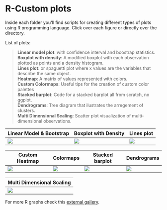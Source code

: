 # R-Custom plots
Inside each folder you'll find scripts for creating different types of plots using R programming language. Click over each figure or directly over the directory.  

List of plots:  
> **Linear model plot**: with confidence interval and boostrap statistics.  
> **Boxplot with density**: A modified boxplot with each observation plotted as points and a density histogram.  
> **Lines plot**: or spaguetti plot where x values are the variables that describe the same object.  
> **Heatmap**: A matrix of values represented with colors.  
> **Custom Colormaps**: Useful tips for the creation of custom color palettes  
> **Stacked barplot**: Code for a stacked barplot all from scratch, no ggplot.   
> **Dendrograms**: Tree diagram that ilustrates the arregement of clusters.  
> **Multi Dimensional Scaling**: Scatter plot visualization of multi-dimensional observations.

| Linear Model & Bootstrap  | Boxplot with Density | Lines plot  |
| ------------- | ------------- | ------------- |
| [![](https://farm5.staticflickr.com/4710/38949336594_ed1aa61b7c_n.jpg)](https://github.com/rcruces/R-graph/tree/master/R-Boostrap-for-a-linear-model)  | [![](https://farm5.staticflickr.com/4654/38949339654_851044d138_m.jpg)](https://github.com/rcruces/R-graph/tree/master/R-Boxplot-with-points-Density)   | [![](https://farm5.staticflickr.com/4749/38949342424_be4e1f0c7d_m.jpg)](https://github.com/rcruces/R-graph/tree/master/R-spaghetti_plot)  |


| Custom Heatmap  | Colormaps  | Stacked barplot  | Dendrograms |
| ------------- | ------------- | ------------- | ------------- |
| [![](https://farm5.staticflickr.com/4656/39716130002_eaf75d9bed_n.jpg)](https://github.com/rcruces/R-plots/tree/master/R-heatmap)  | [![](https://farm5.staticflickr.com/4749/24902677477_9623eb1cf2_q.jpg)](https://github.com/rcruces/R-plots/tree/master/R-colors)  | [![](https://farm5.staticflickr.com/4745/24993042997_d67a2ee81e_q.jpg)](https://github.com/rcruces/R-plots/tree/master/R-stacked_barplot)  | [![](https://farm5.staticflickr.com/4716/28138303359_a49c1215bc_m.jpg)](https://github.com/rcruces/R-plots/tree/master/R-dendrograms) |  

| Multi Dimensional Scaling  |
| ------------- |
| [![](https://farm5.staticflickr.com/4708/28233006359_d7a473a434_q.jpg)](https://github.com/rcruces/R-plots/tree/master/R-multi_dimensional_scaling)  |
  
For more R graphs check this [external gallery](http://www.r-graph-gallery.com).  
